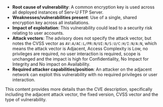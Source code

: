 - **Root cause of vulnerability**: A common encryption key is used across all deployed instances of Serv-U FTP Server.
- **Weaknesses/vulnerabilities present**: Use of a single, shared encryption key across all installations.
- **Impact of exploitation**: This vulnerability could lead to a security risk relating to user accounts.
- **Attack vectors**: The advisory does not specify the attack vector, but notes the CVSS vector as `AV:A/AC:L/PR:N/UI:N/S:U/C:H/I:N/A:N`, which means the attack vector is Adjacent, Access Complexity is Low, no privileges are required, no user interaction is required, scope is unchanged and the impact is high for Confidentiality, No Impact for Integrity and No impact on Availability.
- **Required attacker capabilities/position**: An attacker on the adjacent network can exploit this vulnerability with no required privileges or user interaction.

This content provides more details than the CVE description, specifically including the adjacent attack vector, the fixed version, CVSS vector and the type of vulnerability.